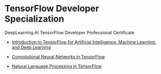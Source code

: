 # TensorFlow Developer Specialization
DeepLearning.AI TensorFlow Developer Professional Certificate

* [Introduction to TensorFlow for Artificial Intelligence, Machine Learning, and Deep Learning]()

* [Convolutional Neural Networks in TensorFlow]()

* [Natural Language Processing in TensorFlow]()

